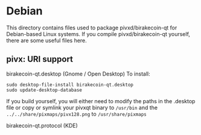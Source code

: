 
Debian
====================
This directory contains files used to package pivxd/birakecoin-qt
for Debian-based Linux systems. If you compile pivxd/birakecoin-qt yourself, there are some useful files here.

## pivx: URI support ##


birakecoin-qt.desktop  (Gnome / Open Desktop)
To install:

	sudo desktop-file-install birakecoin-qt.desktop
	sudo update-desktop-database

If you build yourself, you will either need to modify the paths in
the .desktop file or copy or symlink your pivxqt binary to `/usr/bin`
and the `../../share/pixmaps/pivx128.png` to `/usr/share/pixmaps`

birakecoin-qt.protocol (KDE)

